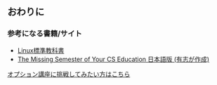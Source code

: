## おわりに

### 参考になる書籍/サイト
- [Linux標準教科書](https://linuc.org/textbooks/linux/)
- [The Missing Semester of Your CS Education 日本語版 (有志が作成)](https://missing-semester-jp.github.io/)

[オプション講座に挑戦してみたい方はこちら](README.md)